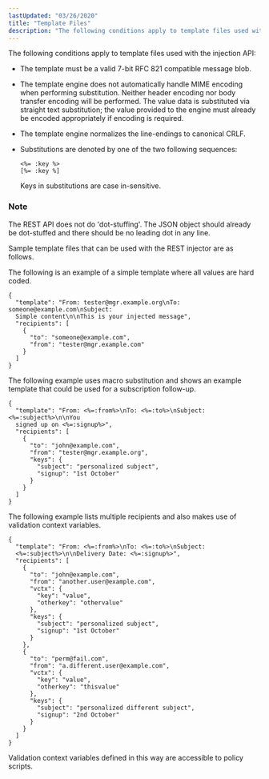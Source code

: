 ```yaml
---
lastUpdated: "03/26/2020"
title: "Template Files"
description: "The following conditions apply to template files used with the injection API The template must be a valid 7 bit RFC 821 compatible message blob The template engine does not automatically handle MIME encoding when performing substitution Neither header encoding nor body transfer encoding will be performed The value data..."
---
```


The following conditions apply to template files used with the injection API:

*   The template must be a valid 7-bit RFC 821 compatible message blob.

*   The template engine does not automatically handle MIME encoding when performing substitution. Neither header encoding nor body transfer encoding will be performed. The value data is substituted via straight text substitution; the value provided to the engine must already be encoded appropriately if encoding is required.

*   The template engine normalizes the line-endings to canonical CRLF.

*   Substitutions are denoted by one of the two following sequences:

    ```
    <%= :key %>
    [%= :key %]
    ```

    Keys in substitutions are case in-sensitive.

### Note

The REST API does not do 'dot-stuffing'. The JSON object should already be dot-stuffed and there should be no leading dot in any line.

Sample template files that can be used with the REST injector are as follows.

The following is an example of a simple template where all values are hard coded.

<a name="rest.templates.simple"></a> 


```
{
  "template": "From: tester@mgr.example.org\nTo: someone@example.com\nSubject:
  Simple content\n\nThis is your injected message",
  "recipients": [
    {
      "to": "someone@example.com",
      "from": "tester@mgr.example.com"
    }
  ]
}
```

The following example uses macro substitution and shows an example template that could be used for a subscription follow-up.

<a name="rest.templates.followup"></a> 


```
{
  "template": "From: <%=:from%>\nTo: <%=:to%>\nSubject: <%=:subject%>\n\nYou
  signed up on <%=:signup%>",
  "recipients": [
    {
      "to": "john@example.com",
      "from": "tester@mgr.example.org",
      "keys": {
        "subject": "personalized subject",
        "signup": "1st October"
      }
    }
  ]
}
```

The following example lists multiple recipients and also makes use of validation context variables.

<a name="rest.templates.multiple"></a> 


```
{
  "template": "From: <%=:from%>\nTo: <%=:to%>\nSubject:
  <%=:subject%>\n\nDelivery Date: <%=:signup%>",
  "recipients": [
    {
      "to": "john@example.com",
      "from": "another.user@example.com",
      "vctx": {
        "key": "value",
        "otherkey": "othervalue"
      },
      "keys": {
        "subject": "personalized subject",
        "signup": "1st October"
      }
    },
    {
      "to": "perm@fail.com",
      "from": "a.different.user@example.com",
      "vctx": {
        "key": "value",
        "otherkey": "thisvalue"
      },
      "keys": {
        "subject": "personalized different subject",
        "signup": "2nd October"
      }
    }
  ]
}
```

Validation context variables defined in this way are accessible to policy scripts.